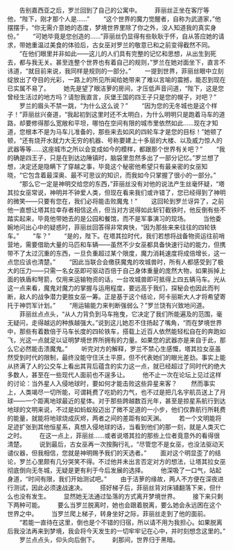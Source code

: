　　告别嘉西亚之后，罗兰回到了自己的公寓中。
　　菲丽丝正坐在客厅等他，“陛下，刚才那个人是……”
　　“这个世界的魔力觉醒者，自称为武道家，”他摆摆手，“你无需介意她的态度，梦境世界里除了你之外，没人知道我的真实身份。”
　　“可她毕竟是您创造的……”菲丽丝仍显得有些耿耿于怀，自从答应她的请求，带她重温过美食的体验后，古女巫对罗兰的敬意已和之前变得截然不同。
　　“在他们眼里并非如此——这儿的人们具有完整的记忆和思想，从出生到死去，都与我无关。甚至连整个世界也有着自己的规则，”罗兰在她对面坐下，直言不讳道，“就目前来说，我同样是规则的一部分。”
　　一提到世界，菲丽丝眼中立刻绽放出了夺目的光彩，一路上的所见所闻给她带来了难以言喻的震撼，能忍到现在已实属不易了。
　　她先是望了眼洁萝的房间，才压低声音问道，“陛下，这是您曾经生活过的地方吗？请恕我直言，灰堡王国的四王子只是您的幌子，对吧？”
　　罗兰的眉头不禁一跳，“为什么这么说？”
　　“因为您的无冬城也是这个样子！”菲丽丝兴奋道，“我起初到这里时还不太明白，为什么明明只是跑着马车的道路，却要修得那么宽敞和平坦，哪怕在空间有限的城市里依然如此……现在才知道，您根本不是为马车儿准备的，那些来去如风的四轮车才是您的目标！”她顿了顿，“还有烧开水就力大无穷的机器、号称要建上十多层的大楼、以及威力惊人的武器等等……这座城市之所以会变成如今的模样，都跟那个世界有关吧？”
　　“我的确是四王子，只是在到达边陲镇时，脑袋里忽然多出了一部分记忆。”罗兰想了想，决定还是隐瞒下了穿越之事，毕竟这个秘密他希望只有最亲密的女巫知晓，“它包含着最深奥、最不可思议的知识，而我如今只掌握了很小的一部分。”
　　“那么它一定是神明交给您的东西，”菲丽丝没有对他的说法产生丝毫怀疑，“塔其拉女巫常说，神明并不钟爱人类，但现在看来我们或许错了，您已经得到了神明的微笑——只要有您在，我们必将能击败魔鬼！”
　　这回轮到罗兰讶异了，之前他一直想让塔其拉幸存者相信这点，但当对方说得如此斩钉截铁时，他反倒有些不踏实起来，毕竟他带她去的是公园和餐馆，而不是军事演习的现场。
　　当他委婉地问出心中的疑惑时，菲丽丝回答得非常爽快，“因为那些来来往往的四轮铁车。”
　　“车？”
　　“是的，陛下。在塔其拉时代，我们若想将战备物资运往前哨营地，需要借助大量的马匹和车辆——虽然不少女巫都具备快速行动的能力，但携带不了太过沉重的东西，一旦负重超过某个限度，魔力消耗速度将成倍增长，这一点您应该也清楚。”
　　“因此当联合会缴获魔鬼的攻城兽时，所有人都感受到了极大的压力——只需一名女巫即可驱动百倍于自己身体重量的庞然大物，如果拆掉上面的铁盾和弩箭，仅用来运输物资的话，一台攻城兽即可抵得上四五辆马车。光从这一点来看，魔鬼对魔力的掌握与运用程度，要远高于我们，探秘会也因此而判断，敌人的战争潜力更胜女巫一筹。正是基于这个结论，阿卡丽斯大人才将希望寄托于神罚军计划。”
　　“用运输能力来判断强弱么？”罗兰饶有兴致地问道。
　　菲丽丝点点头，“从人力背负到马车拖曳，它决定了我们所能遍及的范围，毫无疑问，走得越远的种族越强大。”说到这儿她忍不住扬起了嘴角，“而在梦境世界中，那些有着数倍于马车长度的四轮铁车，搭载上近百人依然能轻松自在的奔跑如飞，光这一点就足以证明梦境世界所拥有的力量。如果您的武器亦是来自于此，那么它必然能击溃魔鬼。”
　　听完对方的解释，罗兰不禁心生感慨，塔其拉女巫虽然受到时代的限制，最终没能守住沃土平原，但不代表她们的眼光差劲。事实上能从挤满了人的公交车上看出其背后蕴含的实力这一点，就已经超过了同时代的绝大多数人，甚至在一些现代人面前也不逞多让。
　　他不止一次在论坛上见过这样的讨论：当外星人入侵地球时，要如何才能击败这些异星来客？
　　然而事实上，人类竭尽一切所能，可谓耗费了吃奶的力气，也不过是把几名宇航员送上了月球——一个距离地球最近的星体。对于那些跨越数百光年，甚至是掠星系航行到达地球的文明来说，不过是如蚂蚁般迈出了微不足道的一小步，他们仅靠航行所耗费的能量，就能将地球烧成灰烬，两者之间的差距有如天渊。
　　若一个文明能将足迹扩张到其他恒星系，真想入侵地球的话，当看到他们的那一刻，就是人类灭亡之时。
　　在这一点上，菲丽丝……或者说塔其拉的那些上位者竟意外的看得很清楚。
　　说到最后，古女巫再一次按胸行礼，“尽管您不是女巫，也没法驱动天谴仪器，但我相信，您就是神明赐予我们的天选者。”
　　面对这个明显歪了的结论，罗兰心里颇有几分哭笑不得。不过他并未出言否定对方的想法，让塔其拉女巫彻底倒向无冬城，无疑是更有利于今后发展的选择。
　　他深吸了一口气，站起身道，“时间有限，我们开始测试吧。”
　　由于洁萝的缘故，两人不方便在深夜进行测试，因此必须速战速决。
　　搭好梯子后，菲丽丝背对床铺翻落下来，但什么也没有发生。
　　显然她无法通过坠落的方式离开梦境世界。
　　接下来只剩下两种可能。
　　要么当罗兰脱离时，她也会跟着脱离，要么她会永远困在这个世界之中。
　　当罗兰爬上梯子，转身坐好之际，菲丽丝走到了他的面前。
　　“若能一直待在这里，倒也是个不错的归宿，所以请不用为我担心。如果脱离后我没法再来到梦境，我会将今天发生的一切牢牢记在心中，并时刻想念这里的。”
　　罗兰点点头，仰头向后倒下。
　　刹那间，世界归于黑暗。